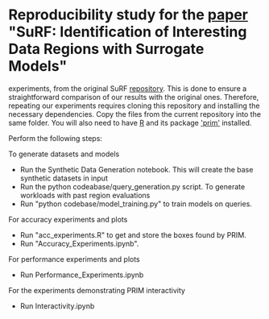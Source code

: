 # Reproducibility study for the [paper](https://ieeexplore.ieee.org/document/9101598) "SuRF: Identification of Interesting Data Regions with Surrogate Models"

experiments, from the original SuRF [repository](https://github.com/Skeftical/SuRF-Reproducibility). This is done to ensure a straightforward comparison of our results with the original ones. Therefore, repeating our experiments requires cloning this repository and installing the necessary dependencies. Copy the files from the current repository into the same folder. You will also need to have [R](https://cran.r-project.org/) and its package ['prim'](https://cran.r-project.org/web/packages/prim/index.html) installed.

Perform the following steps:

To generate datasets and models
- Run the Synthetic Data Generation notebook. This will create the base synthetic datasets in input
- Run the python codeabase/query_generation.py script. To generate workloads with past region evaluations
- Run "python codebase/model_training.py" to train models on queries.

For accuracy experiments and plots
- Run "acc_experiments.R" to get and store the boxes found by PRIM.
- Run "Accuracy_Experiments.ipynb".

For performance experiments and plots
- Run Performance_Experiments.ipynb

For the experiments demonstrating PRIM interactivity
- Run Interactivity.ipynb

